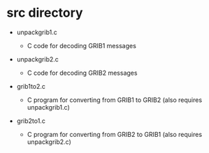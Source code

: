 # src directory
- unpackgrib1.c
  - C code for decoding GRIB1 messages
  
- unpackgrib2.c
  - C code for decoding GRIB2 messages
  
- grib1to2.c
  - C program for converting from GRIB1 to GRIB2 (also requires unpackgrib1.c)
  
- grib2to1.c
  - C program for converting from GRIB2 to GRIB1 (also requires unpackgrib2.c)
